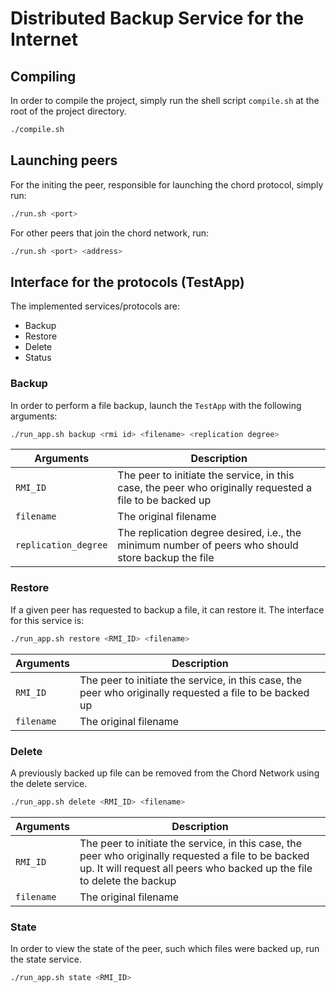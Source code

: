# Distributed Backup Service for the Internet

## Compiling

In order to compile the project, simply run the shell script `compile.sh` at the root of the project directory.

```bash
./compile.sh
```

## Launching peers

For the initing the peer, responsible for launching the chord protocol, simply run:

```bash
./run.sh <port>
```

For other peers that join the chord network, run:

```bash
./run.sh <port> <address>
```

## Interface for the protocols (TestApp)

The implemented services/protocols are:
- Backup
- Restore
- Delete
- Status

### Backup

In order to perform a file backup, launch the `TestApp` with the following arguments:

```bash
./run_app.sh backup <rmi id> <filename> <replication degree>
```

| Arguments | Description |
| --------- | ----------- |
| `RMI_ID` | The peer to initiate the service, in this case, the peer who originally requested a file to be backed up |
| `filename` | The original filename |
| `replication_degree` | The replication degree desired, i.e., the minimum number of peers who should store backup the file |

### Restore

If a given peer has requested to backup a file, it can restore it. The interface for this service is:

```bash
./run_app.sh restore <RMI_ID> <filename>
```

| Arguments | Description |
| --------- | ----------- |
| `RMI_ID` | The peer to initiate the service, in this case, the peer who originally requested a file to be backed up |
| `filename` | The original filename |

### Delete

A previously backed up file can be removed from the Chord Network using the delete service.

```bash
./run_app.sh delete <RMI_ID> <filename>
```

| Arguments | Description |
| --------- | ----------- |
| `RMI_ID` | The peer to initiate the service, in this case, the peer who originally requested a file to be backed up. It will request all peers who backed up the file to delete the backup |
| `filename` | The original filename |

### State

In order to view the state of the peer, such which files were backed up, run the state service.

```bash
./run_app.sh state <RMI_ID>
```